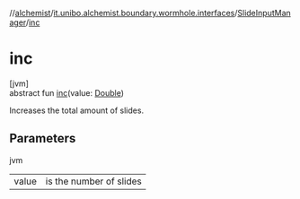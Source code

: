 //[alchemist](../../../index.md)/[it.unibo.alchemist.boundary.wormhole.interfaces](../index.md)/[SlideInputManager](index.md)/[inc](inc.md)

# inc

[jvm]\
abstract fun [inc](inc.md)(value: [Double](https://kotlinlang.org/api/latest/jvm/stdlib/kotlin/-double/index.html))

Increases the total amount of slides.

## Parameters

jvm

| | |
|---|---|
| value | is the number of slides |
